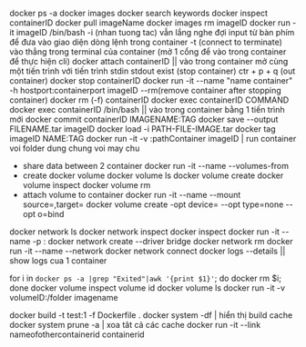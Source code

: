 docker ps -a
docker images
docker search keywords
docker inspect containerID
docker pull imageName
docker images rm imageID
docker run -it imageID /bin/bash
      -i (nhan tuong tac) vẫn lắng nghe đợi input từ bàn phím để đưa vào giao diện dòng lệnh trong container
      -t (connect to terminate) vào thẳng trong terminal của container (mở 1 cổng để vào trong container để thực hiện cli)
docker attach containerID || vào trong container mở cùng một tiến trình với tiến trình stdin stdout
      exist (stop container)
      ctr + p + q (out container)
docker stop containerID
docker run -it --name "name container" -h hostport:containerport imageID
      --rm(remove container after stopping container)
docker  rm (-f) containerID
docker exec containerID COMMAND
docker exec containerID /bin/bash || vào trong container bằng 1 tiến trình mới
docker commit containerID IMAGENAME:TAG
docker save --output FILENAME.tar imageID
docker load -i PATH-FILE-IMAGE.tar
docker tag imageID NAME:TAG
docker run -it -v <HostPath>:pathContainer imageID | run container voi folder dung chung voi may chu
- share data between 2 container
docker run -it --name <container name> --volumes-from <other container name> <imageID>
- create docker volume
docker volume ls
docker volume create <volume name>
docker volume inspect <volume name>
docker volume rm <volume name>
- attach volume to container
docker run -it --name <container name> --mount source=<volume name>,target=<container path> <imageID>
docker volume create -opt device=<HostPath> --opt type=none --opt o=bind <volume name>

docker network ls
docker network inspect <network name>
docker inspect <containerid>
docker run -it --name <container name> -p <host port>:<container port> <imageId>
docker network create --driver bridge <network name>
docker network rm <network name>
docker run -it --name <container name> --network <network name> <imageID>
docker network connect <network name> <containerID>
docker logs --details <container name> || show logs cua 1 container

for i in `docker ps -a |grep "Exited"|awk '{print $1}'`; do docker rm $i; done
docker volume inspect volume id
docker volume ls
docker run -it -v volumeID:/folder imagename

docker build -t test:1 -f Dockerfile .
docker system -df | hiển thị build cache
docker system prune -a | xoa tât cả các cache
docker run -it --link nameofothercontainerid containerid 